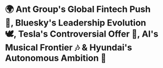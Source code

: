 # 🌍 Ant Group's Global Fintech Push 🚀, Bluesky's Leadership Evolution 🕊️, Tesla's Controversial Offer 🔌, AI's Musical Frontier 🎶 & Hyundai's Autonomous Ambition 🤖